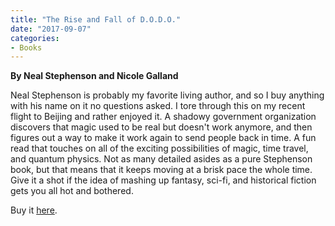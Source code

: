 ```yaml
---
title: "The Rise and Fall of D.O.D.O."
date: "2017-09-07"
categories:
- Books
---
```


**By Neal Stephenson and Nicole Galland**

Neal Stephenson is probably my favorite living author, and so I buy anything with his name on it no questions asked. I tore through this on my recent flight to Beijing and rather enjoyed it. A shadowy government organization discovers that magic used to be real but doesn't work anymore, and then figures out a way to make it work again to send people back in time. A fun read that touches on all of the exciting possibilities of magic, time travel, and quantum physics. Not as many detailed asides as a pure Stephenson book, but that means that it keeps moving at a brisk pace the whole time. Give it a shot if the idea of mashing up fantasy, sci-fi, and historical fiction gets you all hot and bothered.

Buy it [here](https://smile.amazon.com/Rise-Fall-D-D-Novel-ebook/dp/B01M0HPHR6/ref=sr_1_1?s=digital-text&ie=UTF8&qid=1507241220&sr=1-1&keywords=rise+and+fall+of+dodo).
